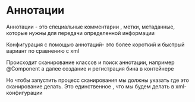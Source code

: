 # Аннотации

Аннотации - это специальные комментарии , метки, метаданные, которые нужны для передачи 
определенной информации

Конфигурация с помощью аннотаций- это более короткий и быстрый вариант по сравнению с xml

Происходит сканирование классов и поиск аннотации, например @Component а далее создание и 
регистрация бина в контейнере

Но чтобы запустить процесс сканирования мы должны указать где это сканирование делать.
Это единственное , что мы будем делать в xml-конфигурации

